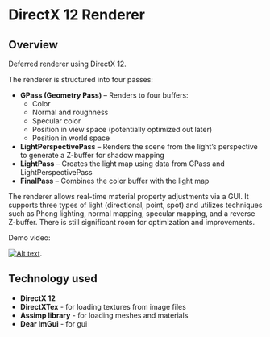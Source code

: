 # DirectX 12 Renderer

## Overview

Deferred renderer using DirectX 12.

The renderer is structured into four passes:

- **GPass (Geometry Pass)** – Renders to four buffers:
  - Color
  - Normal and roughness
  - Specular color
  - Position in view space (potentially optimized out later)
  - Position in world space
- **LightPerspectivePass** – Renders the scene from the light’s perspective to generate a Z-buffer for shadow mapping
- **LightPass** – Creates the light map using data from GPass and LightPerspectivePass
- **FinalPass** – Combines the color buffer with the light map

The renderer allows real-time material property adjustments via a GUI. It supports three types of light (directional, point, spot) and utilizes techniques such as Phong lighting, normal mapping, specular mapping, and a reverse Z-buffer. There is still significant room for optimization and improvements.

Demo video:

[![Alt text](https://img.youtube.com/vi/J-55XKMLEYs/0.jpg)](https://youtu.be/J-55XKMLEYs).

## Technology used

- **DirectX 12**
- **DirectXTex** - for loading textures from image files
- **Assimp library** - for loading meshes and materials
- **Dear ImGui** - for gui
